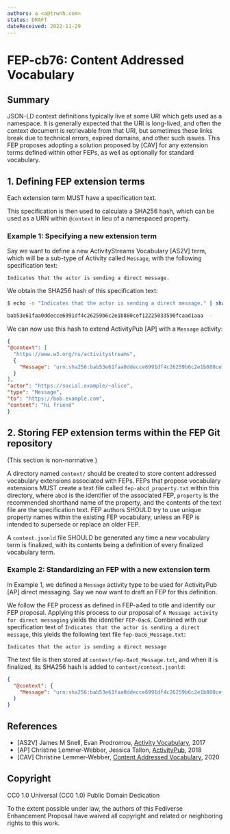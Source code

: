 ```yaml
---
authors: a <a@trwnh.com>
status: DRAFT
dateReceived: 2022-11-29
---
```

# FEP-cb76: Content Addressed Vocabulary

## Summary

JSON-LD context definitions typically live at some URI which gets used as a namespace. It is generally expected that the URI is long-lived, and often the context document is retrievable from that URI, but sometimes these links break due to technical errors, expired domains, and other such issues. This FEP proposes adopting a solution proposed by [CAV] for any extension terms defined within other FEPs, as well as optionally for standard vocabulary.

## 1. Defining FEP extension terms

Each extension term MUST have a specification text.

This specification is then used to calculate a SHA256 hash, which can be used as a URN within `@context` in lieu of a namespaced property.

### Example 1: Specifying a new extension term

Say we want to define a new ActivityStreams Vocabulary [AS2V] term, which will be a sub-type of Activity called `Message`, with the following specification text:

```text
Indicates that the actor is sending a direct message.
```

We obtain the SHA256 hash of this specification text:

```bash
$ echo -n "Indicates that the actor is sending a direct message." | sha256sum

bab53e61faa0ddecce6991df4c26259b6c2e1b880cef12225033590fcaad1aaa  -
```

We can now use this hash to extend ActivityPub [AP] with a `Message` activity:

```json
{
"@context": [
  "https://www.w3.org/ns/activitystreams",
  {
    "Message": "urn:sha256:bab53e61faa0ddecce6991df4c26259b6c2e1b880cef12225033590fcaad1aaa"
  }
],
"actor": "https://social.example/~alice",
"type": "Message",
"to": "https://bob.example.com",
"content": "hi friend"
}
```

## 2. Storing FEP extension terms within the FEP Git repository

(This section is non-normative.)

A directory named `context/` should be created to store content addressed vocabulary extensions associated with FEPs. FEPs that propose vocabulary extensions MUST create a text file called `fep-abcd_property.txt` within this directory, where `abcd` is the identifier of the associated FEP, `property` is the recommended shorthand name of the property, and the contents of the text file are the specification text. FEP authors SHOULD try to use unique property names within the existing FEP vocabulary, unless an FEP is intended to supersede or replace an older FEP.

A `context.jsonld` file SHOULD be generated any time a new vocabulary term is finalized, with its contents being a definition of every finalized vocabulary term.

### Example 2: Standardizing an FEP with a new extension term

In Example 1, we defined a `Message` activity type to be used for ActivityPub [AP] direct messaging. Say we now want to draft an FEP for this definition.

We follow the FEP process as defined in FEP-a4ed to title and identify our FEP proposal. Applying this process to our proposal of `A Message activity for direct messaging` yields the identifier `FEP-0ac6`. Combined with our specification text of `Indicates that the actor is sending a direct message`, this yields the following text file `fep-0ac6_Message.txt`:

```text
Indicates that the actor is sending a direct message
```

The text file is then stored at `context/fep-0ac6_Message.txt`, and when it is finalized, its SHA256 hash is added to `context/context.jsonld`:

```json
{
  "@context": {
    "Message": "urn:sha256:bab53e61faa0ddecce6991df4c26259b6c2e1b880cef12225033590fcaad1aaa"
  }
}
```

## References

- [AS2V] James M Snell, Evan Prodromou, [Activity Vocabulary](https://www.w3.org/TR/activitystreams-vocabulary), 2017
- [AP] Christine Lemmer-Webber, Jessica Tallon, [ActivityPub](https://www.w3.org/TR/activitypub), 2018
- [CAV] Christine Lemmer-Webber, [Content Addressed Vocabulary](https://dustycloud.org/blog/content-addressed-vocabulary/), 2020

## Copyright

CC0 1.0 Universal (CC0 1.0) Public Domain Dedication 

To the extent possible under law, the authors of this Fediverse Enhancement Proposal have waived all copyright and related or neighboring rights to this work.
